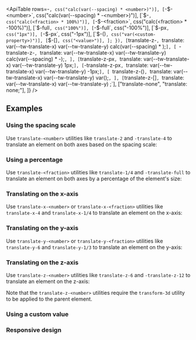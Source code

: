 <ApiTable
  rows=-<number>`, css("calc(var(--spacing) * <number>)")],
        [`-$-<number>`, css("calc(var(--spacing) * -<number>)")],
        [`$-<fraction>`, css("calc(<fraction> * 100%)")],
        [`-$-<fraction>`, css("calc(<fraction> * -100%)")],
        [`$-full`, css("100%")],
        [`-$-full`, css("-100%")],
        [`$-px`, css("1px")],
        [`-$-px`, css("-1px")],
        [`$-(<custom-property>)`, css("var(<custom-property>)")],
        [`$-[<value>]`, css("<value>")],
      ];
    }),
    [`translate-z-<number>`, `translate: var(--tw-translate-x) var(--tw-translate-y) calc(var(--spacing) * <number>);`],
    [
      `-translate-z-<number>`,
      `translate: var(--tw-translate-x) var(--tw-translate-y) calc(var(--spacing) * -<number>);`,
    ],
    [`translate-z-px`, `translate: var(--tw-translate-x) var(--tw-translate-y) 1px;`],
    [`-translate-z-px`, `translate: var(--tw-translate-x) var(--tw-translate-y) -1px;`],
    [
      `translate-z-(<custom-property>)`,
      `translate: var(--tw-translate-x) var(--tw-translate-y) var(<custom-property>);`,
    ],
    [`translate-z-[<value>]`, `translate: var(--tw-translate-x) var(--tw-translate-y) <value>;`],
    ["translate-none", "translate: none;"],
  ]}
/>

## Examples

### Using the spacing scale

Use `translate-<number>` utilities like `translate-2` and `-translate-4` to translate an element on both axes based on the spacing scale:

### Using a percentage

Use `translate-<fraction>` utilities like `translate-1/4` and `-translate-full` to translate an element on both axes by a percentage of the element's size:

### Translating on the x-axis

Use `translate-x-<number>` or `translate-x-<fraction>` utilities like `translate-x-4` and `translate-x-1/4` to translate an element on the x-axis:

### Translating on the y-axis

Use `translate-y-<number>` or `translate-y-<fraction>` utilities like `translate-y-6` and `translate-y-1/3` to translate an element on the y-axis:

### Translating on the z-axis

Use `translate-z-<number>` utilities like `translate-z-6` and `-translate-z-12` to translate an element on the z-axis:

Note that the `translate-z-<number>` utilities require the `transform-3d` utility to be applied to the parent element.

### Using a custom value

### Responsive design